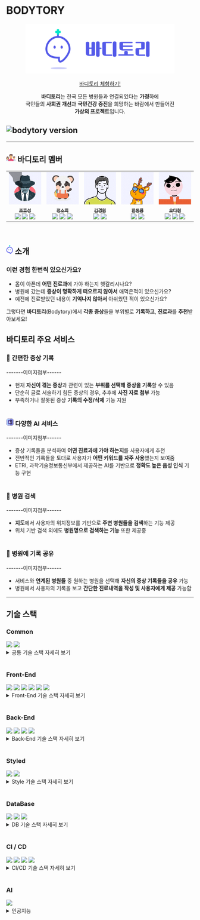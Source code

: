 # BODYTORY

<p align="center">
<img src="./next/public/bodytory_banner.png" width="400px">
</p>
<p align="center">
<a href="https://kdt-ai5-team01.elicecoding.com/">바디토리 체험하기!</a>
</p>
<p align="center">
<b>바디토리</b>는 전국 모든 병원들과 연결되있다는 <b>가정</b>하에<br/>     
국민들의 <b>사회권 개선</b>과 <b>국민건강 증진</b>을 희망하는 바람에서 만들어진<br/>
<b>가상의 프로젝트</b>입니다.
</p>

## ![bodytory version](https://img.shields.io/badge/bodytory-v1.0-brightgreen.svg)

---

## <img src="./next/public/static/readme/team.svg" height="25px"> **바디토리 멤버**

<!-- <img src="./next/public/static/readme/team/team.gif"> -->
<table>
  <tr>
    <td align="center"><a href="https://github.com/chspower1"><img src="./next/public/static/readme/team/hosung.gif" width="100px;" alt="호성"/><br /><sub><b>조호성</b></sub></a><br />
    <img src="https://img.shields.io/badge/FrontEnd-386ED7?style=flat-square&logoColor=white"/>
    <img src="https://img.shields.io/badge/BackEnd-EA5E5E?style=flat-square&logoColor=white"/>
    <img src="https://img.shields.io/badge/Motion-4698A4?style=flat-square&logoColor=white"/>
    </td>
    <td align="center"><a href="https://github.com/hihisohi"><img src="./next/public/static/readme/team/sohi.gif" width="100px;" alt="소희"/><br /><sub><b>정소희</b></sub></a><br />
    <img src="https://img.shields.io/badge/FrontEnd-386ED7?style=flat-square&logoColor=white"/>
    <img src="https://img.shields.io/badge/AI-63BA71?style=flat-square&logoColor=white"/>
    <img src="https://img.shields.io/badge/PM-BE78BF?style=flat-square&logoColor=white"/>
    </td>
    <td align="center"><a href="https://github.com/KimKW1007"><img src="./next/public/static/readme/team/won.gif" width="100px;" alt="경원"/><br /><sub><b>김경원</b></sub></a><br />
    <img src="https://img.shields.io/badge/FrontEnd-386ED7?style=flat-square&logoColor=white"/>
    <img src="https://img.shields.io/badge/BackEnd-EA5E5E?style=flat-square&logoColor=white"/>
    </td>
    <td align="center"><a href="https://github.com/Ryong-E"><img src="./next/public/static/readme/team/ryong.gif" width="100px;" alt="호성"/><br /><sub><b>한동룡</b></sub></a><br />
    <img src="https://img.shields.io/badge/FrontEnd-386ED7?style=flat-square&logoColor=white"/>
    <img src="https://img.shields.io/badge/BackEnd-EA5E5E?style=flat-square&logoColor=white"/>
    </td>
    <td align="center"><a href="https://github.com/Peelsob4d"><img src="./next/public/static/readme/team/hyun.gif" width="100px;" alt="호성"/><br /><sub><b>오다현</b></sub></a><br />
    <img src="https://img.shields.io/badge/FrontEnd-386ED7?style=flat-square&logoColor=white"/>
    <img src="https://img.shields.io/badge/AI-63BA71?style=flat-square&logoColor=white"/>
    <img src="https://img.shields.io/badge/DevOps-B0A85A?style=flat-square&logoColor=white"/>
    </td>
   
  </tr>
  
</table>
<br/>

## <img src="./next/public/static/readme/tory/tory_purple.png" height="25px"> **소개**

### 이런 경험 한번씩 있으신가요?

- 몸이 아픈데 **어떤 진료과**에 가야 하는지 햇갈리시나요?
- 병원에 갔는데 **증상이 명확하게 떠오르지 않아서** 애먹은적이 있으신가요?
- 예전에 진료받았던 내용이 **기억나지 않아서** 아쉬웠던 적이 있으신가요?

그렇다면 **바디토리**(Bodytory)에서 **각종 증상**들을 부위별로 **기록하고**, **진료과**를 **추천**받아보세요!

## 바디토리 주요 서비스

### 📝 **간편한 증상 기록**

<div>-------이미지첨부------</div>

- 현재 **자신이 겪는 증상**과 관련이 있는 **부위를 선택해 증상을 기록**할 수 있음
- 단순히 글로 서술하기 힘든 증상의 경우, 추후에 **사진 자료 첨부** 가능
- 부족하거나 잘못된 증상 **기록의 수정/삭제** 기능 지원
  <br/>
  <br/>

### <img src="./next/public/static/readme/ai.svg" width="20px"/> **다양한 AI 서비스**

<div>-------이미지첨부------</div>

- 증상 기록들을 분석하여 **어떤 진료과에 가야 하는지**를 사용자에게 추천
- 전반적인 기록들을 토대로 사용자가 **어떤 키워드를 자주 사용**했는지 보여줌
- ETRI, 과학기술정보통신부에서 제공하는 AI를 기반으로 **정확도 높은 음성 인식** 기능 구현
  <br/>
  <br/>

### 🔎 **병원 검색**

<div>-------이미지첨부------</div>

- **지도**에서 사용자의 위치정보를 기반으로 **주변 병원들을 검색**하는 기능 제공
- 위치 기반 검색 외에도 **병원명으로 검색하는 기능** 또한 제공중
  <br/>
  <br/>

### 📨 **병원에 기록 공유**

<div>-------이미지첨부------</div>

- 서비스와 **연계된 병원들** 중 원하는 병원을 선택해 **자신의 증상 기록들을 공유** 가능
- 병원에서 사용자의 기록을 보고 **간단한 진료내역을 작성 및 사용자에게 제공** 가능함

---

## 기술 스택

 <!-- 프론트엔드 -->

### **Common**

  <img src="https://img.shields.io/badge/Next.js-000000?style=flat-square&logo=Next.js&logoColor=white"/>
  <img src="https://img.shields.io/badge/Typescript-3178C6?style=flat-square&logo=Typescript&logoColor=white"/>
  <details>
  <summary>
  공통 기술 스택 자세히 보기
  </summary>
<br/>
<img src="https://img.shields.io/badge/Next.js-000000?style=for-the-badge&logo=Next.js&logoColor=white"/>

  <details>
    <summary>SSR + CSR</summary>
    Pre-Render가 빠르고 SEO가 최적화 되는 SSR의 장점과 상호작용이 효율적이고 잦은 데이터 변경환경에 유리한 CSR의 장점, 두 가지 장점 모두 살릴 수 있어 NextJS는 저희팀에게 좋은 선택지였습니다.
    </details>

  <details>
      <summary>풀스택</summary>
      팀원 모두 프론트엔드에 주력인 멤버였습니다.  
      시간이 비교적 짧은 현재 프로젝트에서 Next는 저희팀에게 프론트엔드,백엔드를 빠르고,효율적으로 구축할 수 있는 매력적인 프레임 워크였기에 채택하게 되었습니다.
    </details>

  <details>
    <summary>NextJS의 개발환경</summary>
      API router,Page router,middleware,Image,document 등 NextJS에서 제공하는 기능들은 개발자에게 편리한 개발환경을 제공하기에 NextJS를 채택하였습니다.
    </details>
<br/>
<img src="https://img.shields.io/badge/Typescript-3178C6?style=for-the-badge&logo=Typescript&logoColor=white"/>

  <details>
      <summary> Javascript의 한계</summary>
      Javascript는 타입에 제약이 없어 의도치 않은 문제점을 발생시킬 수 있습니다.  
        이러한 문제점은 디버깅을 쉽게 하지 못하게 되고 결국 개발생산성을 저하시키는 요인이 됩니다.
    </details>

  <details>
      <summary>최고의 개발 환경</summary>
      Typescript는 Javascript의 정적버전 언어입니다.동적타입 언어인 Javascript가 가진 단점을 명확한 타입 지정으로 보완이 가능하며,  
     이는 자동완성,타입유추 등 개발자에게 보다 나은 개발환경을 제공해줍니다.
    </details>

</details>
<br/>

### **Front-End**

  <img src="https://img.shields.io/badge/Recoil-black?style=flat-square&logo=Recoil&logoColor=white"/>
  <img src="https://img.shields.io/badge/React Query-FF4154?style=flat-square&logo=ReactQuery&logoColor=white"/>
  <img src="https://img.shields.io/badge/React Hook Form-EC5990?style=flat-square&logo=ReactHookForm&logoColor=white"/>
 <img src="https://img.shields.io/badge/Axios-5A29E4?style=flat-square&logo=Axios&logoColor=white"/>
  <img src="https://img.shields.io/badge/Styled Components-DB7093?style=flat-square&logo=styled-components&logoColor=white"/>
   <img src="https://img.shields.io/badge/Framer-0055FF?style=flat-square&logo=Framer&logoColor=white"/>

   <details>
     <summary>
     Front-End 기술 스택 자세히 보기
     </summary>
     <br/>
     <img src="https://img.shields.io/badge/React Query-FF4154?style=for-the-badge&logo=ReactQuery&logoColor=white"/>

   <details>
     <summary>보다 편한 비동기 처리</summary>

- Api 호출을 하는 일련의 과정을 Tanstack-Query에서 제공하는 hook을 통해 편리하게 사용할 수 있습니다.
  </details>
  <details>
  <summary>
  캐싱
  </summary>

  - 한번 처리된 데이터는 queryKey값을 통해 캐싱화 되며 불필요한 api호출을 줄일 수 있습니다.  
    이는 페이지 이동이 잦은 사용자에게 실시간 환경을 제공함으로서 보다 나은 사용자경험을 제공합니다.

</details>

<details>
<summary>강력한 비동기 상태관리</summary>

- Tanstack-Query에서 제공하는 hook 옵션들은 강력한 비동기 상태관리를 가능하게 합니다.  
Suspense에서 관리하는 3가지 상태(pendding,ready,errored)를 react-query에서 직접적으로 접근하여  
isLoading,isFetching,isError,onSuccess,onSettled 등의 옵션으로 간편하게 관리 할 수 있게 해주며,  
이러한 옵션들은 api 호출 시 발생되는 복잡한 다중 이벤트 처리에도 강력한 힘을 발휘합니다.  
또한 전역으로 설정하여 일괄적으로 조건부 처리 또한 가능합니다.
</details>
<br/>
<img src="https://img.shields.io/badge/React Hook Form-EC5990?style=for-the-badge&logo=ReactHookForm&logoColor=white"/>
<details><summary>
간편하고 강력한 Form 관리
</summary>

- React-Hook-Form에서 제공하는 hook은 간편하게 form을 관리할 수 있게 해줍니다.  
 valitate,error,value 등을 useForm hook에서 제공하는 옵션들로 모두 관리 할 수 있는 강력함을 가졌습니다.
</details>
<br/>
<img src="https://img.shields.io/badge/Recoil-black?style=for-the-badge&logo=Recoil&logoColor=white"/>

<details>
<summary>간편한 전역 상태 관리</summary>

- Context Api나 Redux에 비해 보일러플레이트가 훨씬 간소화 되어있고  
  React에서 제공하는 hooks의 형태를 띄고 있어 상태 수정 및 접근이 용이합니다.

</details>
<br/>
<img src="https://img.shields.io/badge/Axios-5A29E4?style=for-the-badge&logo=Axios&logoColor=white"/>

<details>
<summary>
일괄적인 예외 처리
</summary>

- Intercepter를 통해 response,request에 접근하여 일괄적인 예외처리가 가능합니다.
  </details>

<details>
  <summary>
  Parsing
  </summary>

- axios는 자체적으로 response,requset 데이터를 parsing해주어서 fetch보다 간편하게 사용이 가능합니다.

</details>

</details>
<br/>

### **Back-End**

   <img src="https://img.shields.io/badge/Flask-555555?style=flat-square&logo=Flask&logoColor=white"/>
    <img src="https://img.shields.io/badge/Python-3776AB?style=flat-square&logo=Python&logoColor=white"/>
   <img src="https://img.shields.io/badge/Iron Session-DB7093?style=flat-square&logoColor=white"/>
   <img src="https://img.shields.io/badge/NodeMailer-black?style=flat-square&logo=Recoil&logoColor=white"/>
   <details>
   <summary>
   Back-End 기술 스택 자세히 보기
   </summary>
   <br/>
<img src="https://img.shields.io/badge/NodeMailer-black?style=for-the-badge&logo=Recoil&logoColor=white"/>

<details>
    <summary>
메일 전송 솔루션
    </summary>

- Node.js 환경에서 대표적인 메일전송 솔루션이며,
간단한 사용법으로 메일 전송이 가능합니다.  
저희 프로젝트에서는 인증메일을 보내는 용도로 사용했습니다.

  </details>
<br/>
<img src="https://img.shields.io/badge/Iron Session-teal?style=for-the-badge&logo=Recoil&logoColor=white"/>

<details>
    <summary>
로우레벨 코드로 구현 가능
    </summary>

- 다른 회원인증 방식에 비해 비교적 간단한 코드로 회원인증 구현이 가능합니다.

 </details>

<details>
    <summary>
Serverless환경에서의 회원인증
    </summary>

- JWT와 다르게 iron-session은 payload를 암호화해서 전달해주기 때문에 유저의 민감한 정보를 식별자로 사용하는 것도 가능합니다.  
 이는 유저의 정보를 서버에 저장하지 않더라도 회원인증 가능하게 해주고, serverless환경인 바디토리 프로젝트에 아주 좋은 회원인증 방식이라 판단했습니다.
</details>
<br/>
<img src="https://img.shields.io/badge/Flask-555555?style=for-the-badge&logo=Flask&logoColor=white"/>

<details>
    <summary>
가벼운 선택
    </summary>

- 파이썬 환경에서 모델을 불러와 결과을 예측하는 것이 수월하기 때문에 파이썬 기반인 백엔드 서버를 구축해야 했습니다.
  비교적 간단한 api를 구현하면 됐기 때문에 Django보다 가볍고 간단하게 구현할 수 있는 Flask를 선택했습니다.

</details>

- 자체적으로 학습시킨 모델들을 불러와 요청에 따른 예측값을 반환하는 용도로 사용중입니다.
<br/>

   </details>
  <br/>

### **Styled**

  <img src="https://img.shields.io/badge/Styled Components-DB7093?style=flat-square&logo=styled-components&logoColor=white"/>
  <img src="https://img.shields.io/badge/Framer-0055FF?style=flat-square&logo=Framer&logoColor=white"/>
<details>
   <summary>
   Style 기술 스택 자세히 보기
   </summary>
   <br/>
   <img src="https://img.shields.io/badge/Styled Components-DB7093?style=for-the-badge&logo=styled-components&logoColor=white"/>

<details>
  <summary>
효율적인 재사용
  </summary>

- 한번 선언으로 여러 곳에서 재사용이 가능하며, 필요의 경우 상속을 통해 부가적으로 수정하는 것 또한 가능합니다.
  </details>

   <details>
      <summary>
      조건부 스타일
      </summary>

  - props를 통해 javascript를 이용한 조건부 스타일링은 styled-components의 강력한 기능 중 하나입니다.
    </details>

    <details>
    <summary>
     전역 스타일 관리, Theme
    </summary>

- Theme을 통해 일괄적인 스타일 수정이 가능합니다.

  </details>

<br/>
<img src="https://img.shields.io/badge/Framer-0055FF?style=for-the-badge&logo=Framer&logoColor=white"/>

<details>
    <summary>
강력하고 간편한 애니메이션
    </summary>

- Framer-motion을 이용하면 기존 css와 Javascript로 구현하기 어려운 애니메이션을 아주 간단하게 구현이 가능합니다.  
 언마운트되는 컴포넌트도 AnimatePresence를 통해 손쉽게 복잡한 애니메이션을 구현 할 수 있으며, layoutKey를 통해 컴포넌트간에 이어지는 애니메이션도 쉽게 구현이 가능합니다.

  </details>
<br/>
<img src="https://img.shields.io/badge/Swiper-0055FF?style=for-the-badge&logo=Swiper&logoColor=white"/>

<details>
    <summary>
손쉬운 슬라이더 구현
    </summary>

- 간편하게 완성도 높은 슬라이더를 구현 할 수 있습니다.

  </details>
   </details>
<br/>
   
  <!-- 백엔드 -->

### **DataBase**

   <img src="https://img.shields.io/badge/Planet Scale-000000?style=flat-square&logo=PlanetScale&logoColor=white"/>
    <img src="https://img.shields.io/badge/Cloudflare-F38020?style=flat-square&logo=Cloudflare&logoColor=white"/>
    <img src="https://img.shields.io/badge/Prisma-2D3748?style=flat-square&logo=Prisma&logoColor=white"/>
    <details>
    <summary>
    DB 기술 스택 자세히 보기
    </summary>
    <br/>
<img src="https://img.shields.io/badge/Planet Scale-000000?style=for-the-badge&logo=PlanetScale&logoColor=white"/>

<details>
  <summary>
Cloud MySQL

  </summary>

- 바디토리는 데이터 간의 종속성이 짙어서 관계형DB를 사용할 필요가 있었습니다.
  Planet Scale은 엄밀히 말하면 MySQL은 아니지만 MySQL과 거의 동일한 환경으로 작업할 수 있습니다.
  무엇보다 Cloud에 Serverless로 DB를 구축할 수 있고,무료인 Planet Scale을 DB로 채택하였습니다.
  </details>

<details>
    <summary>
      CLI
    </summary>

- CLI를 통해 데이터베이스 만들기부터 데이터 조작에 이르기까지 플래닛스케일 인스턴스의 거의 모든 부분을 제어할 수 있는 점은 개발생산성을 높여줍니다.

</details>
<br/>
 <img src="https://img.shields.io/badge/Prisma-2D3748?style=for-the-badge&logo=Prisma&logoColor=white"/>

<details>
  <summary>
Planet Scale과 찰떡궁합

  </summary>

- Prisma는 Planet Scale과 아주 좋은 시너지 효과를 창출합니다.
Planet Scale만으로는 ForeignKey를 지원하지 않지만 Prisma를 사용하면 구현이 가능합니다.
</details>

<details>
  <summary>
Typescript와의 호환

  </summary>

- Prisma는 기본적으로 Typescript를 지원하고 있으며 Type 추론 및 Type지원 등 다양한 부가기능을 지원함으로서 개발생산성을 월등히 높여줍니다.
이번에 Prisma를 사용함으로서 상당히 만족스러운 개발경험을 느꼈습니다.
</details>

<details>
  <summary>
직관적인 Schema & SQL
  </summary>

- Prisma Schema는 직관적이며 자동으로 Migration을 생성해줍니다. Prisma에서 제공하는 Prisma Studio를 통해 데이터를 쉽게 탐색,조작 할 수 있습니다.  
 또한 Prisma Client는 직관적인 SQL문을 사용할 수 있으며, Typescript와 같이 사용한다면 자동완성 기능을 통해 새로운 차원의 개발자 경험을 느낄 수 있습니다.
</details>
<br/>
<img src="https://img.shields.io/badge/Cloudflare-F38020?style=for-the-badge&logo=Cloudflare&logoColor=white"/>

<details>
  <summary>
효율적인 이미지 관리
  </summary>

효율적인 이미지 데이터 관리를 위하여 CloudFlare Image 저장소를 사용하였습니다.

</details>
<details>
    <summary>
  이미지 최적화
    </summary>

- CloudFlare는 Resize,Object-fit 등을 지원하여 이미지 최적화에 많은 도움을 줍니다.

</details>

<details>

  <summary>
간편한 사용법
  </summary>

- CloudFlare는 이미지를 직접 Post요청으로 업로드하는 방식을 사용함으로서 간편한 이미지 업로드 구현이 가능합니다.
</details>
<br/>
    </details>
     <br/>

### **CI / CD**

  <img src="https://img.shields.io/badge/Git-F05032?style=flat-square&logo=Git&logoColor=white"/>
  <img src="https://img.shields.io/badge/GitLab-FC6D26?style=flat-square&logo=GitLab&logoColor=white"/>
  <img src="https://img.shields.io/badge/GitLab Runner-FC6D26?style=flat-square&logo=GitLab&logoColor=white"/>
  <img src="https://img.shields.io/badge/Docker-2496ED?style=flat-square&logo=Docker&logoColor=white"/>
<details>
<summary>
CI/CD 기술 스택 자세히 보기
</summary>
<br/>
<img src="https://img.shields.io/badge/Docker-2496ED?style=for-the-badge&logo=Docker&logoColor=white"/>

<details>
  <summary>
배포 자동화
  </summary>

- 배포환경과 동일한 환경에서의 테스트가 가능하고, 이후 생성된 이미지를 기반으로 배포하는 것 또한 수월합니다.  
 => 멀티스테이지 빌드를 통해 이미지 크기 절감의 효과 또한 챙겼습니다
</details>
<br/>
<img src="https://img.shields.io/badge/GitLab Runner-FC6D26?style=for-the-badge&logo=GitLab&logoColor=white"/>

<details>
  <summary>
배포 자동화
  </summary>

- 바디토리 프로젝트는 Gitlab Runner를 통해 main 브렌치에 push할 시 자동으로 배포가 되게끔 설정했습니다.
</details>
</details>
<br/>

### **AI**

<img src="https://img.shields.io/badge/Word2Vec-FC6D26?style=flat-square&logoColor=white"/>

<details>
  <summary>
  인공지능
  </summary>

- 복잡한 레이어 구성 절차 없이 인자값들을 통해 쉽게 원하는 방향으로 학습시킬 수 있어서 채택했습니다
</details>

